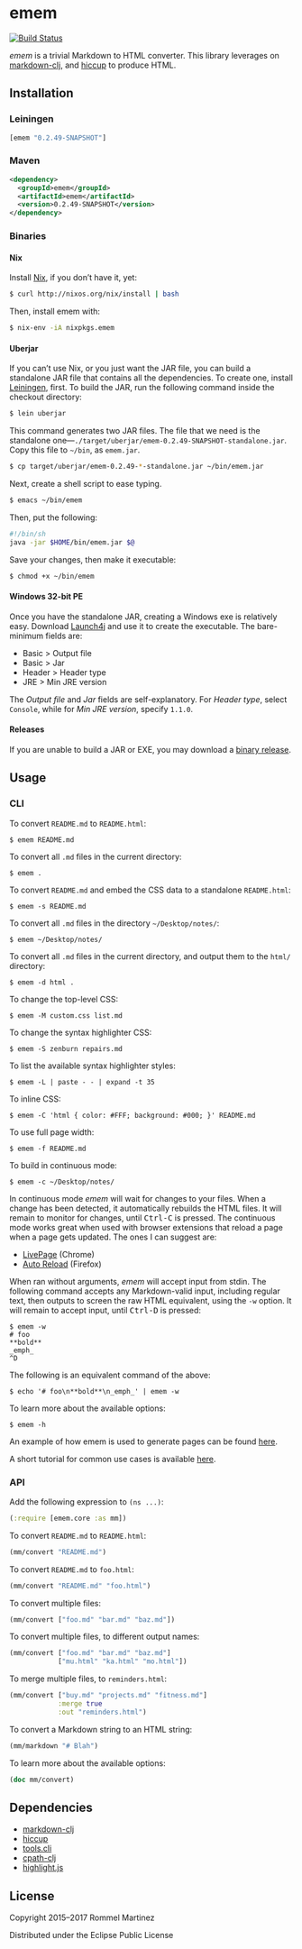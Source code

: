 emem
====

[![Build Status](https://travis-ci.org/ebzzry/emem.svg)](https://travis-ci.org/ebzzry/emem)

_emem_ is a trivial Markdown to HTML converter. This library leverages
on [markdown-clj](https://github.com/yogthos/markdown-clj), and
[hiccup](https://github.com/weavejester/hiccup) to produce HTML.


Installation
------------

### Leiningen

```clojure
[emem "0.2.49-SNAPSHOT"]
```

### Maven

```xml
<dependency>
  <groupId>emem</groupId>
  <artifactId>emem</artifactId>
  <version>0.2.49-SNAPSHOT</version>
</dependency>
```

### Binaries

#### Nix

Install [Nix](https://nixos.org/nix), if you don’t have it, yet:

```bash
$ curl http://nixos.org/nix/install | bash
```

Then, install emem with:

```bash
$ nix-env -iA nixpkgs.emem
```

#### Uberjar

If you can’t use Nix, or you just want the JAR file, you can build a
standalone JAR file that contains all the dependencies. To create
one, install [Leiningen](http://leiningen.org/#install), first. To
build the JAR, run the following command inside the checkout
directory:

```bash
$ lein uberjar
```

This command generates two JAR files. The file that we need is the
standalone
one—`./target/uberjar/emem-0.2.49-SNAPSHOT-standalone.jar`. Copy this
file to `~/bin`, as `emem.jar`.

```bash
$ cp target/uberjar/emem-0.2.49-*-standalone.jar ~/bin/emem.jar
```

Next, create a shell script to ease typing.

```bash
$ emacs ~/bin/emem
```

Then, put the following:

```bash
#!/bin/sh
java -jar $HOME/bin/emem.jar $@
```

Save your changes, then make it executable:

```bash
$ chmod +x ~/bin/emem
```


#### Windows 32-bit PE

Once you have the standalone JAR, creating a Windows exe is relatively
easy. Download [Launch4j](https://fbergmann.github.io/launch4j/) and
use it to create the executable. The bare-minimum fields are:

* Basic > Output file
* Basic > Jar
* Header > Header type
* JRE > Min JRE version

The _Output file_ and _Jar_ fields are self-explanatory. For
_Header type_, select `Console`, while for _Min JRE version_,
specify `1.1.0`.


#### Releases

If you are unable to build a JAR or EXE, you may download a
[binary release](https://github.com/ebzzry/emem/releases).


Usage
-----

### CLI

To convert `README.md` to `README.html`:

    $ emem README.md

To convert all `.md` files in the current directory:

    $ emem .

To convert `README.md` and embed the CSS data to a standalone
`README.html`:

    $ emem -s README.md

To convert all `.md` files in the directory `~/Desktop/notes/`:

    $ emem ~/Desktop/notes/

To convert all `.md` files in the current directory, and output them
to the `html/` directory:

    $ emem -d html .

To change the top-level CSS:

    $ emem -M custom.css list.md

To change the syntax highlighter CSS:

    $ emem -S zenburn repairs.md

To list the available syntax highlighter styles:

    $ emem -L | paste - - | expand -t 35

To inline CSS:

    $ emem -C 'html { color: #FFF; background: #000; }' README.md

To use full page width:

    $ emem -f README.md

To build in continuous mode:

    $ emem -c ~/Desktop/notes/

In continuous mode _emem_ will wait for changes to your files. When a
change has been detected, it automatically rebuilds the HTML files. It
will remain to monitor for changes, until <kbd>Ctrl-C</kbd> is
pressed. The continuous mode works great when used with browser
extensions that reload a page when a page gets updated. The ones I can
suggest are:

* [LivePage](https://chrome.google.com/webstore/detail/livepage/pilnojpmdoofaelbinaeodfpjheijkbh/related?hl=en) (Chrome)
* [Auto Reload](https://addons.mozilla.org/en-US/firefox/addon/auto-reload/?src=api) (Firefox)

When ran without arguments, _emem_ will accept input from stdin. The
following command accepts any Markdown-valid input, including regular
text, then outputs to screen the raw HTML equivalent, using the `-w`
option. It will remain to accept input, until <kbd>Ctrl-D</kbd> is
pressed:

    $ emem -w
    # foo
    **bold**
    _emph_
    ^D

The following is an equivalent command of the above:

    $ echo '# foo\n**bold**\n_emph_' | emem -w

To learn more about the available options:

    $ emem -h

An example of how emem is used to generate pages can be found [here](https://github.com/ebzzry/ebzzry.github.io/blob/master/Makefile).

A short tutorial for common use cases is available [here](http://ebzzry.io/en/emem).


### API

Add the following expression to `(ns ...)`:

```clojure
(:require [emem.core :as mm])
```

To convert `README.md` to `README.html`:

```clojure
(mm/convert "README.md")
```

To convert `README.md` to `foo.html`:

```clojure
(mm/convert "README.md" "foo.html")
```

To convert multiple files:

```clojure
(mm/convert ["foo.md" "bar.md" "baz.md"])
```

To convert multiple files, to different output names:

```clojure
(mm/convert ["foo.md" "bar.md" "baz.md"]
            ["mu.html" "ka.html" "mo.html"])
```

To merge multiple files, to `reminders.html`:

```clojure
(mm/convert ["buy.md" "projects.md" "fitness.md"]
            :merge true
            :out "reminders.html")
```

To convert a Markdown string to an HTML string:

```clojure
(mm/markdown "# Blah")
```

To learn more about the available options:

```clojure
(doc mm/convert)
```


Dependencies
------------

* [markdown-clj](https://github.com/yogthos/markdown-clj)
* [hiccup](https://github.com/weavejester/hiccup)
* [tools.cli](https://github.com/clojure/tools.cli)
* [cpath-clj](https://github.com/xsc/cpath-clj)
* [highlight.js](https://github.com/isagalaev/highlight.js)


License
-------

Copyright 2015–2017 Rommel Martinez

Distributed under the Eclipse Public License
